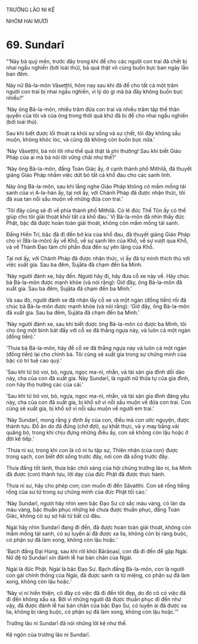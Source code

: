 TRƯỞNG LÃO NI KỆ

NHÓM HAI MƯƠI

# 69. Sundarī

“‘Này bà quý mến, trước đây trong khi để cho các người con trai đã chết bị nhai ngấu nghiến (bởi loài thú), bà quả thật vô cùng buồn bực ban ngày lẫn ban đêm.

Này nữ Bà-la-môn Vāseṭṭhī, hôm nay sau khi đã để cho tất cả một trăm người con trai bị nhai ngấu nghiến, vì lý do gì mà bà đây không buồn bực nhiều?’

‘Này ông Bà-la-môn, nhiều trăm đứa con trai và nhiều trăm tập thể thân quyến của tôi và của ông trong thời quá khứ đã bị để cho nhai ngấu nghiến (bởi loài thú).

Sau khi biết được lối thoát ra khỏi sự sống và sự chết, tôi đây không sầu muộn, không khóc lóc, và cũng đã không còn buồn bực nữa.’

‘Này Vāseṭṭhī, bà nói lời như thế quả thật là phi thường! Sau khi biết Giáo Pháp của ai mà bà nói lời vững chãi như thế?’

‘Này ông Bà-la-môn, đấng Toàn Giác ấy, ở cạnh thành phố Mithilā, đã thuyết giảng Giáo Pháp nhằm việc dứt bỏ tất cả khổ đau cho các sanh linh.

Này ông Bà-la-môn, sau khi lắng nghe Giáo Pháp không có mầm mống tái sanh của vị A-la-hán ấy, tại nơi ấy, với Chánh Pháp đã được nhận thức, tôi đã xua tan nỗi sầu muộn về những đứa con trai.’

‘Tôi đây cũng sẽ đi về phía thành phố Mithilā. Có lẽ đức Thế Tôn ấy có thể giúp cho tôi giải thoát khỏi tất cả khổ đau.’ Vị Bà-la-môn đã nhìn thấy đức Phật, bậc đã được hoàn toàn giải thoát, không còn mầm mống tái sanh.

Đấng Hiền Trí, bậc đã đi đến bờ kia của khổ đau, đã thuyết giảng Giáo Pháp cho vị (Bà-la-môn) ấy về Khổ, về sự sanh lên của Khổ, về sự vượt qua Khổ, và về Thánh Đạo tám chi phần đưa đến sự yên lặng của Khổ.

Tại nơi ấy, với Chánh Pháp đã được nhận thức, vị ấy đã tự mình thích thú với việc xuất gia. Sau ba đêm, Sujāta đã chạm đến ba Minh.

‘Này người đánh xe, hãy đến. Ngươi hãy đi, hãy đưa cỗ xe này về. Hãy chúc bà Bà-la-môn được mạnh khỏe (và nói rằng): Giờ đây, ông Bà-la-môn đã xuất gia. Sau ba đêm, Sujāta đã chạm đến ba Minh.’

Và sau đó, người đánh xe đã nhận lấy cỗ xe và một ngàn (đồng tiền) rồi đã chúc bà Bà-la-môn được mạnh khỏe (và nói rằng): ‘Giờ đây, ông Bà-la-môn đã xuất gia. Sau ba đêm, Sujāta đã chạm đến ba Minh.’

‘Này người đánh xe, sau khi biết được ông Bà-la-môn có được ba Minh, tôi cho ông một bình bát đầy với cỗ xe đã thắng ngựa này, và luôn cả một ngàn (đồng tiền).’

‘Thưa bà Bà-la-môn, hãy để cỗ xe đã thắng ngựa này và luôn cả một ngàn (đồng tiền) lại cho chính bà. Tôi cũng sẽ xuất gia trong sự chứng minh của bậc có trí tuệ cao quý.’

‘Sau khi từ bỏ voi, bò, ngựa, ngọc ma-ni, nhẫn, và tài sản gia đình dồi dào này, cha của con đã xuất gia. Này Sundarī, là người nữ thừa tự của gia đình, con hãy thọ hưởng các của cải.’

‘Sau khi từ bỏ voi, bò, ngựa, ngọc ma-ni, nhẫn, và tài sản gia đình đáng yêu này, cha của con đã xuất gia, bị khổ sở vì nỗi sầu muộn về đứa con trai. Con cũng sẽ xuất gia, bị khổ sở vì nỗi sầu muộn về người em trai.’

‘Này Sundarī, mong rằng ý định ấy của con, điều mà con ước nguyện, được thành tựu. Đồ ăn do đã đứng (chờ đợi), sự khất thực, và y may bằng vải quăng bỏ, trong khi chịu đựng những điều ấy, con sẽ không còn lậu hoặc ở đời kế tiếp.’

‘Thưa ni sư, trong khi con là cô ni tu tập sự, Thiên nhãn (của con) được trong sạch, con biết đời sống trước đây, nơi con đã sống trước đây.

Thưa đấng tốt lành, thưa bậc chói sáng của hội chúng trưởng lão ni, ba Minh đã được (con) thành tựu, lời dạy của đức Phật đã được thực hành.

Thưa ni sư, hãy cho phép con; con muốn đi đến Sāvatthi. Con sẽ rống tiếng rống của sư tử trong sự chứng minh của đức Phật tối cao.’

‘Này Sundarī, ngươi hãy nhìn xem bậc Đạo Sư có sắc màu vàng, có làn da màu vàng, bậc thuần phục những kẻ chưa được thuần phục, đấng Toàn Giác, không có sự sợ hãi từ bất cứ đâu.

Ngài hãy nhìn Sundarī đang đi đến, đã được hoàn toàn giải thoát, không còn mầm mống tái sanh, có sự luyến ái đã được xa lìa, không còn bị ràng buộc, có phận sự đã làm xong, không còn lậu hoặc.’

‘Bạch đấng Đại Hùng, sau khi rời khỏi Bārāṇasī, con đã đi đến để gặp Ngài. Nữ đệ tử Sundarī xin đảnh lễ hai bàn chân của Ngài.

Ngài là đức Phật. Ngài là bậc Đạo Sư. Bạch đấng Bà-la-môn, con là người con gái chính thống của Ngài, đã được sanh ra từ miệng, có phận sự đã làm xong, không còn lậu hoặc.’

‘Này vị ni hiền thiện, cô đây có việc đã đi đến tốt đẹp, do đó cô có việc đã đi đến không xấu xa. Bởi vì những người đã được thuần phục đi đến như vậy, đã được đảnh lễ hai bàn chân của bậc Đạo Sư, có luyến ái đã được xa lìa, không bị ràng buộc, có phận sự đã làm xong, không còn lậu hoặc.’”

Trưởng lão ni Sundarī đã nói những lời kệ như thế.

Kệ ngôn của trưởng lão ni Sundarī.

